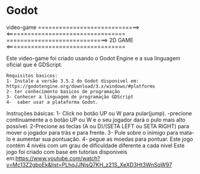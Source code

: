 # Godot
video-game
=============================>	       <==================================
=============================> 2D GAME <==================================

Este video-game foi criado usando o Godot Engine e a sua linguagem oficial que é GDScript.

	Requisitos basicos:
	1- Instale a versão 3.5.2 do Godot disponivel em: https://godotengine.org/download/3.x/windows/#platforms
	2- ter conhecimento basicos de programação
	3- Conhecer a linguagem de programação GDScript
	4-  saber usar a plataforma Godot.
	
Instruções básicas:
	1- Click no botão UP ou W para pular(jump).
		-precione continuamente a o botão UP ou W e o seu jogador dará o pulo mais alto possível.
	2-Precione as teclas (A ou D)/(SETA LEFT ou SETA RIGHT) para mover o jogador para trás e para frente.
	3- Pule sobre o inimigo para mata-lo e aumentar sua pontuação.
	4- pegue as moedas para pontuar.
Este jogo contém 4 nivéis com um grau de dificuldade diferente a cada nivel 
Este jogo foi criado com base em tutorias disponiveis em:https://www.youtube.com/watch?v=Mc13Z2gboEk&list=PLhqJJNjsQ7KH_z21S_XeXD3Ht3WnSqW97
